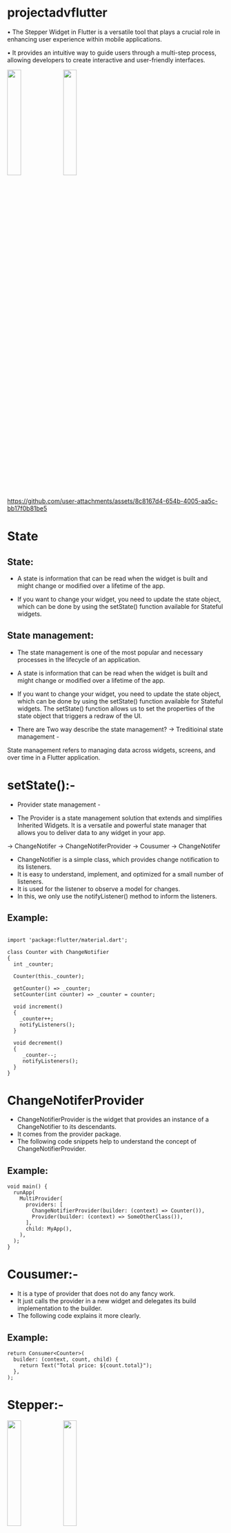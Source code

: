 # projectadvflutter

 • The Stepper Widget in Flutter is a versatile tool that plays a crucial role in enhancing user experience within mobile applications.

 • It provides an intuitive way to guide users through a multi-step process, allowing developers to create interactive and user-friendly interfaces.

<img src="https://github.com/user-attachments/assets/882982a3-df6d-418b-a3e2-f6b2c7546b55" heigth=25% width=25%>
<img src="https://github.com/user-attachments/assets/adc1babc-7fbc-4c8a-bb89-2535a413f491" heigth=25% width=25%>


https://github.com/user-attachments/assets/8c8167d4-654b-4005-aa5c-bb17f0b81be5

# State
## State:
* A state is information that can be read when the widget is built and might change or modified over a lifetime of the app.

* If you want to change your widget, you need to update the state object, which can be done by using the setState() function available for Stateful widgets.

## State management:
* The state management is one of the most popular and necessary processes in the lifecycle of an application.

* A state is information that can be read when the widget is built and might change or modified over a lifetime of the app.

* If you want to change your widget, you need to update the state object, which can be done by using the setState() function available for Stateful widgets. The setState() function allows us to set the properties of the state object that 
 triggers a redraw of the UI.

* There are Two way describe the state management?
-> Treditioinal state management -

State management refers to managing data across widgets, screens, and over time in a Flutter application.

# setState():-

* Provider state management -

* The Provider is a state management solution that extends and simplifies Inherited Widgets. It is a versatile and powerful state manager that allows you to deliver data to any widget in your app.

-> ChangeNotifer
-> ChangeNotiferProvider
-> Cousumer
-> ChangeNotifer
 * ChangeNotifier is a simple class, which provides change notification to its listeners.
 * It is easy to understand, implement, and optimized for a small number of listeners.
 * It is used for the listener to observe a model for changes.
 * In this, we only use the notifyListener() method to inform the listeners.
## Example:
```blash 

import 'package:flutter/material.dart';  
  
class Counter with ChangeNotifier 
{  
  int _counter;  
  
  Counter(this._counter);  
  
  getCounter() => _counter;  
  setCounter(int counter) => _counter = counter;  
  
  void increment() 
  {  
    _counter++;  
    notifyListeners();  
  }  
  
  void decrement()
  {  
     _counter--;  
     notifyListeners();  
  }  
}
```  
# ChangeNotiferProvider
* ChangeNotifierProvider is the widget that provides an instance of a ChangeNotifier to its descendants.
* It comes from the provider package.
* The following code snippets help to understand the concept of ChangeNotifierProvider.
## Example:
```blash
void main() {  
  runApp(  
    MultiProvider(  
      providers: [  
        ChangeNotifierProvider(builder: (context) => Counter()),  
        Provider(builder: (context) => SomeOtherClass()),  
      ],  
      child: MyApp(),  
    ),  
  );  
}
```
# Cousumer:-
* It is a type of provider that does not do any fancy work.
* It just calls the provider in a new widget and delegates its build implementation to the builder.
* The following code explains it more clearly.
## Example:
```blash
return Consumer<Counter>(  
  builder: (context, count, child) {  
    return Text("Total price: ${count.total}");  
  },  
);
```

# Stepper:- 
<img src="https://github.com/user-attachments/assets/0271e641-60fd-495d-821c-cac1e4091ba7" heigth=25% width=25%>
<img src="https://github.com/user-attachments/assets/c0152141-a305-4c04-8ee9-eaa0b2a3d64e" heigth=25% width=25%>

https://github.com/user-attachments/assets/54953111-ad0e-456f-b60e-57c48c053915


# ChangeNotiferProvider:-
* ChangeNotifierProvider is the widget that provides an instance of a ChangeNotifier to its descendants.
It comes from the provider package.
The following code snippets help to understand the concept of ChangeNotifierProvider.

# ChangTheme:-
<img src="https://github.com/user-attachments/assets/c570082c-9be0-4311-88a6-f39fac42df04" heigth=25% width=25%>
<img src="https://github.com/user-attachments/assets/a831c4db-c7c1-4397-b227-77d7be22dd77" heigth=25% width=25%>

https://github.com/user-attachments/assets/ebe4b3f8-bab8-4e85-a514-07474354930b


# url_launcher:-


<img src="https://github.com/user-attachments/assets/60485682-cbb3-4c48-9c72-9f17519efbbb" heigth=22% width=28%>

<img src="https://github.com/user-attachments/assets/4e554be1-03be-4c3a-b281-f549b8d8fdc9" heigth=22% width=28%>

<img src="https://github.com/user-attachments/assets/c48e4a88-9faa-4347-a092-61316d322657" heigth=22% width=28%>

https://github.com/user-attachments/assets/7a45400b-39d4-4814-9768-afe899d45906





